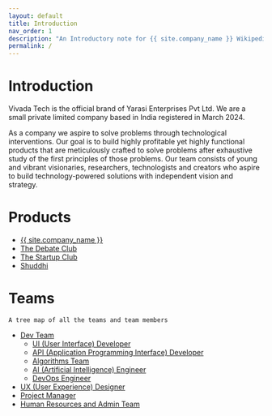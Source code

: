 ```yaml
---
layout: default
title: Introduction
nav_order: 1
description: "An Introductory note for {{ site.company_name }} Wikipedia"
permalink: /
---
```


# Introduction

Vivada Tech is the official brand of Yarasi Enterprises Pvt Ltd. We are a small private limited company based in India registered in March 2024.

As a company we aspire to solve problems through technological interventions. Our goal is to build highly profitable yet highly functional products that are meticulously crafted to solve problems after exhaustive study of the first principles of those problems. Our team consists of young and vibrant visionaries, researchers, technologists and creators who aspire to build technology-powered solutions with independent vision and strategy. 

# Products 

- [{{ site.company_name }}](docs/products/01-vivada/vivada/)
- [The Debate Club](/docs/products/02-the-debate-club/the-debate-club/)
- [The Startup Club](docs/products/03-the-startup-club/the-startup-club/)
- [Shuddhi](/docs/products/04-shuddhi/shuddhi/)


# Teams
 `A tree map of all the teams and team members`
- [Dev Team](/docs/teams/01-dev-team/dev-team/)
  - [UI (User Interface) Developer](/docs/teams/01-dev-team/01-ui-developer/)
  - [API (Application Programming Interface) Developer](/docs/teams/01-dev-team/02-api-developer/) 
  - [Algorithms Team](/docs/teams/01-dev-team/03-algorithms-team/)
  - [AI (Artificial Intelligence) Engineer](/docs/teams/01-dev-team/04-ai-engineer/)
  - [DevOps Engineer](/docs/teams/01-dev-team/05-devops-engineer/)
- [UX (User Experience) Designer](/docs/teams/02-ux-designer/ux-designer/)
- [Project Manager](/docs/teams/03-project-manager/project-manager/)
- [Human Resources and Admin Team](/docs/teams/04-hr-and-admin-team/hr-and-admin-team/)
